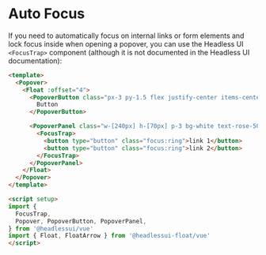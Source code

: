 # Auto Focus

If you need to automatically focus on internal links or form elements and lock focus inside when opening a popover, you can use the Headless UI `<FocusTrap>` component (although it is not documented in the Headless UI documentation):

```html {9-12,20}
<template>
  <Popover>
    <Float :offset="4">
      <PopoverButton class="px-3 py-1.5 flex justify-center items-center bg-rose-50 hover:bg-rose-100 text-rose-500 rounded">
        Button
      </PopoverButton>

      <PopoverPanel class="w-[240px] h-[70px] p-3 bg-white text-rose-500 border border-gray-200 rounded-md shadow-lg focus:outline-none">
        <FocusTrap>
          <button type="button" class="focus:ring">link 1</button>
          <button type="button" class="focus:ring">link 2</button>
        </FocusTrap>
      </PopoverPanel>
    </Float>
  </Popover>
</template>

<script setup>
import {
  FocusTrap,
  Popover, PopoverButton, PopoverPanel,
} from '@headlessui/vue'
import { Float, FloatArrow } from '@headlessui-float/vue'
</script>
```
